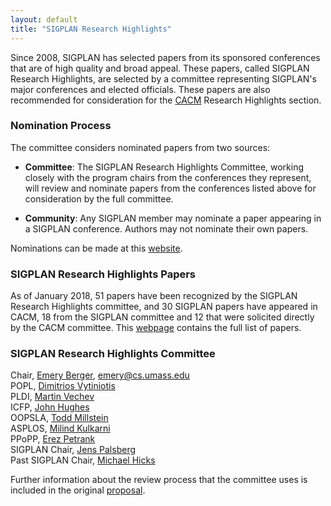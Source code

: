 ```yaml
---
layout: default
title: "SIGPLAN Research Highlights"
---
```


Since 2008, SIGPLAN has selected papers from its sponsored conferences
that are of high quality and broad appeal.  These papers, called
SIGPLAN Research Highlights, are selected by a committee representing
SIGPLAN's major conferences and elected officials.  These papers are
also recommended for consideration for the
[CACM](http://cacm.acm.org/) Research Highlights section.

### Nomination Process

The committee considers nominated papers from two sources:

- **Committee**: The SIGPLAN Research Highlights Committee, working
  closely with the program chairs from the conferences they represent,
  will review and nominate papers from the conferences listed above
  for consideration by the full committee.

- **Community**: Any SIGPLAN member may nominate a paper appearing in
  a SIGPLAN conference. Authors may not nominate their own papers.

Nominations can be made at this [website](http://cacm.sigplan.org).


### SIGPLAN Research Highlights Papers


As of January 2018, 51 papers have been recognized by the SIGPLAN
Research Highlights committee, and 30 SIGPLAN papers have appeared in
CACM, 18 from the SIGPLAN committee and 12 that were solicited directly
by the CACM committee.  This [webpage](/Highlights/Papers) contains
the full list of papers.


### SIGPLAN Research Highlights Committee

Chair, [Emery Berger](http://www.emeryberger.org/), [emery@cs.umass.edu](mailto:emery@cs.umass.edu)  
POPL, [Dimitrios Vytiniotis](https://github.com/dimitriv)  
PLDI, [Martin Vechev](http://www.srl.inf.ethz.ch/vechev.php)  
ICFP, [John Hughes](https://www.chalmers.se/en/staff/Pages/rjmh.aspx)  
OOPSLA, [Todd Millstein](http://web.cs.ucla.edu/~todd/)  
ASPLOS, [Milind Kulkarni](https://engineering.purdue.edu/~milind/)  
PPoPP, [Erez Petrank](http://www.cs.technion.ac.il/~erez/)  
SIGPLAN Chair, [Jens Palsberg](http://www.cs.ucla.edu/~palsberg)  
Past SIGPLAN Chair, [Michael Hicks](http://www.cs.umd.edu/~mwh/)  


Further information about the review process that the committee uses
is included in the original
[proposal](http://www.sigplan.org/sites/default/files/CACM-nominating-committee-proposal.pdf).
